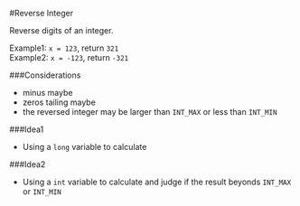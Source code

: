 #Reverse Integer

Reverse digits of an integer.

Example1: `x = 123`, return `321`  
Example2: `x = -123`, return `-321`  

###Considerations
- minus maybe
- zeros tailing maybe
- the reversed integer may be larger than `INT_MAX` or less than `INT_MIN`

###Idea1
- Using a `long` variable to calculate  

###Idea2
- Using a `int` variable to calculate and judge if the result beyonds `INT_MAX `or `INT_MIN`